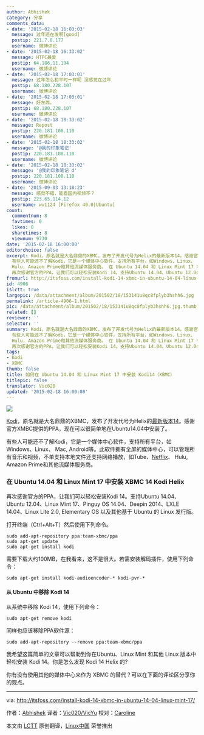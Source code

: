 ```yaml
---
author: Abhishek
category: 分享
comments_data:
- date: '2015-02-18 16:03:03'
  message: 过年还在发啊[good]
  postip: 221.7.8.177
  username: 微博评论
- date: '2015-02-18 16:33:02'
  message: HTPC最爱
  postip: 64.186.11.194
  username: 微博评论
- date: '2015-02-18 17:03:01'
  message: 过年怎么和平时一样呢 没感觉在过年
  postip: 68.180.228.107
  username: 微博评论
- date: '2015-02-18 17:03:01'
  message: 好东西。
  postip: 68.180.228.107
  username: 微博评论
- date: '2015-02-18 18:33:02'
  message: Repost
  postip: 220.181.108.110
  username: 微博评论
- date: '2015-02-18 18:33:02'
  message: '@我的印象笔记'
  postip: 220.181.108.110
  username: 微博评论
- date: '2015-02-18 18:33:02'
  message: '@我的印象笔记 d'
  postip: 220.181.108.110
  username: 微博评论
- date: '2015-09-03 13:18:23'
  message: 感觉不错，能看国内视频不？
  postip: 223.65.114.12
  username: wv1124 [Firefox 40.0|Ubuntu]
count:
  commentnum: 8
  favtimes: 0
  likes: 0
  sharetimes: 8
  viewnum: 9730
date: '2015-02-18 16:00:00'
editorchoice: false
excerpt: Kodi，原名就是大名鼎鼎的XBMC，发布了开发代号为Helix的最新版本14。感谢官方XMBC提供的PPA，现在可以很简单地在Ubuntu14.04中安装了。
  有些人可能还不了解Kodi，它是一个媒体中心软件，支持所有平台，如Windows、Linux、 Mac, Android等。此软件拥有全屏的媒体中心，可以管理所有音乐和视频，不单支持本地文件还支持网络播放，如Tube、Netflix、
  Hulu, Amazon Prime和其他流媒体服务商。 在 Ubuntu 14.04 和 Linux Mint 17 中安装 XBMC 14 Kodi Helix
  再次感谢官方的PPA，让我们可以轻松安装Kodi 14。支持Ubuntu 14.04、Ubuntu 12.04、L
fromurl: http://itsfoss.com/install-kodi-14-xbmc-in-ubuntu-14-04-linux-mint-17/
id: 4906
islctt: true
largepic: /data/attachment/album/201502/18/153141u8qc8fplyb3hshh6.jpg
permalink: /article-4906-1.html
pic: /data/attachment/album/201502/18/153141u8qc8fplyb3hshh6.jpg.thumb.jpg
related: []
reviewer: ''
selector: ''
summary: Kodi，原名就是大名鼎鼎的XBMC，发布了开发代号为Helix的最新版本14。感谢官方XMBC提供的PPA，现在可以很简单地在Ubuntu14.04中安装了。
  有些人可能还不了解Kodi，它是一个媒体中心软件，支持所有平台，如Windows、Linux、 Mac, Android等。此软件拥有全屏的媒体中心，可以管理所有音乐和视频，不单支持本地文件还支持网络播放，如Tube、Netflix、
  Hulu, Amazon Prime和其他流媒体服务商。 在 Ubuntu 14.04 和 Linux Mint 17 中安装 XBMC 14 Kodi Helix
  再次感谢官方的PPA，让我们可以轻松安装Kodi 14。支持Ubuntu 14.04、Ubuntu 12.04、L
tags:
- Kodi
- XBMC
thumb: false
title: 如何在 Ubuntu 14.04 和 Linux Mint 17 中安装 Kodi14（XBMC）
titlepic: false
translator: Vic020
updated: '2015-02-18 16:00:00'
---
```


![](/data/attachment/album/201502/18/153141u8qc8fplyb3hshh6.jpg)


[Kodi](http://kodi.tv/)，原名就是大名鼎鼎的XBMC，发布了开发代号为Helix的[最新版本14](http://kodi.tv/kodi-14-0-helix-unwinds/)。感谢官方XMBC提供的PPA，现在可以很简单地在Ubuntu14.04中安装了。


有些人可能还不了解Kodi，它是一个媒体中心软件，支持所有平台，如Windows、Linux、 Mac, Android等。此软件拥有全屏的媒体中心，可以管理所有音乐和视频，不单支持本地文件还支持网络播放，如Tube、[Netflix](http://itsfoss.com/watch-netflix-in-ubuntu-14-04/)、 Hulu, Amazon Prime和其他流媒体服务商。


### 在 Ubuntu 14.04 和 Linux Mint 17 中安装 XBMC 14 Kodi Helix


再次感谢官方的PPA，让我们可以轻松安装Kodi 14。支持Ubuntu 14.04、Ubuntu 12.04、Linux Mint 17、Pinguy OS 14.04、Deepin 2014、LXLE 14.04、Linux Lite 2.0, Elementary OS 以及其他基于 Ubuntu 的 Linux 发行版。


打开终端（Ctrl+Alt+T）然后使用下列命令。



```
sudo add-apt-repository ppa:team-xbmc/ppa
sudo apt-get update
sudo apt-get install kodi

```

需要下载大约100MB，在我看来，这不是很大。若需安装解码插件，使用下列命令：



```
sudo apt-get install kodi-audioencoder-* kodi-pvr-*

```

#### 从 Ubuntu 中移除 Kodi 14


从系统中移除 Kodi 14，使用下列命令：



```
sudo apt-get remove kodi

```

同样也应该移除PPA软件源：



```
sudo add-apt-repository --remove ppa:team-xbmc/ppa

```

我希望这篇简单的文章可以帮助到你在Ubuntu、Linux Mint 和其他 Linux 版本中轻松安装 Kodi 14。你是怎么发现 Kodi 14 Helix 的?


你有没有使用其他的媒体中心来作为 XBMC 的替代？可以在下面的评论区分享你的观点。




---


via: <http://itsfoss.com/install-kodi-14-xbmc-in-ubuntu-14-04-linux-mint-17/>


作者：[Abhishek](http://itsfoss.com/author/Abhishek/) 译者：[Vic020/VicYu](http://www.vicyu.net) 校对：[Caroline](https://github.com/carolinewuyan)


本文由 [LCTT](https://github.com/LCTT/TranslateProject) 原创翻译，[Linux中国](http://linux.cn/) 荣誉推出